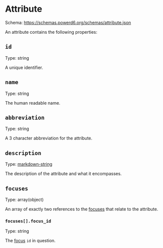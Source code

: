 # Attribute

Schema: https://schemas.powerd6.org/schemas/attribute.json

An attribute contains the following properties:

## `id`

Type: string

A unique identifier.

## `name`

Type: string

The human readable name.

## `abbreviation`

Type: string

A 3 character abbreviation for the attribute.

## `description`

Type: [markdown-string](markdown-string.md)

The description of the attribute and what it encompasses.

## `focuses`

Type: array(object)

An array of exactly two references to the [focuses](focus.md) that relate to the attribute.

### `focuses[].focus_id`

Type: string

The [focus](focus.md) `id` in question.